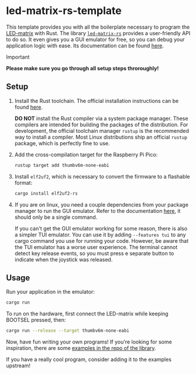 # led-matrix-rs-template

This template provides you with all the boilerplate necessary to program the [LED-matrix](https://github.com/InES-HPMM/LED-Matrix-Workshop/tree/main) with Rust.
The library [`led-matrix-rs`](https://github.zhaw.ch/senk/led-matrix-rs) provides a user-friendly API to do so.
It even gives you a GUI emulator for free, so you can debug your application logic with ease.
Its documentation can be found [here](https://github.zhaw.ch/pages/senk/led-matrix-rs/led_matrix/).

> [!IMPORTANT]
> **Please make sure you go through all setup steps throroughly!**

## Setup

1. Install the Rust toolchain.
   The official installation instructions can be found [here](https://www.rust-lang.org/tools/install).
   
   **DO NOT** install the Rust compiler via a system package manager.
   These compilers are intended for building the packages of the distribution.
   For development, the official toolchain manager `rustup` is the recommended way to install a compiler.
   Most Linux distributions ship an official `rustup` package, which is perfectly fine to use.
   
1. Add the cross-compilation target for the Raspberry Pi Pico:
   ```sh
   rustup target add thumbv6m-none-eabi
   ```

1. Install `elf2uf2`, which is necessary to convert the firmware to a flashable format:
   ```sh
   cargo install elf2uf2-rs
   ```
1. If you are on linux, you need a couple dependencies from your package manager to run the GUI emulator.
   Refer to the documentation [here](https://github.com/emilk/egui?tab=readme-ov-file#demo), it should only be a single command.

   If you can't get the GUI emulator working for some reason, there is also a simpler TUI emulator.
   You can use it by adding `--features tui` to any cargo command you use for running your code.
   However, be aware that the TUI emulator has a worse user experience.
   The terminal cannot detect key release events, so you must press e separate button to indicate when the joystick was released.

## Usage

Run your application in the emulator:

```sh
cargo run
```

To run on the hardware, first connect the LED-matrix while keeping BOOTSEL pressed, then:

```sh
cargo run --release --target thumbv6m-none-eabi
```

Now, have fun writing your own programs!
If you're looking for some inspiration, there are some [examples in the repo of the library](https://github.zhaw.ch/senk/led-matrix-rs/tree/main/examples).

If you have a really cool program, consider adding it to the examples upstream!
